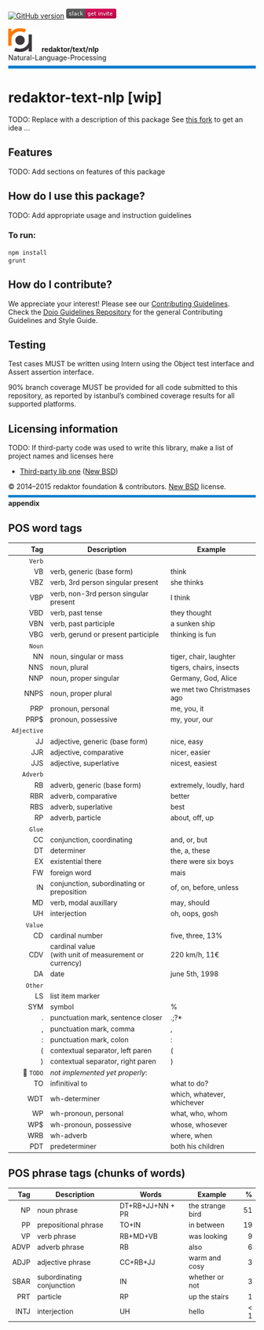[![GitHub version](https://badge.fury.io/gh/redaktor%2Fnlp.svg)](http://badge.fury.io/gh/redaktor%2Fnlp)
[![slack](https://raw.githubusercontent.com/redaktor/style/master/assets/readme/shields/slackInvite.png)](https://redaktor-slackin.herokuapp.com)
<br><br>
[![logo](https://raw.githubusercontent.com/redaktor/style/master/assets/readme/logo.png)](#)
**redaktor/text/nlp**<br>
Natural-Language-Processing<br>
[![-](https://raw.githubusercontent.com/redaktor/style/master/assets/readme/lineBlue.png)](#)<br>

# redaktor-text-nlp [wip]

TODO: Replace with a description of this package
See [this fork](https://github.com/redaktor/nlp_compromise) to get an idea ...

## Features

TODO: Add sections on features of this package

## How do I use this package?

TODO: Add appropriate usage and instruction guidelines
### To run:
```
npm install
grunt
```

## How do I contribute?

We appreciate your interest!
Please see our [Contributing Guidelines](./contributing.md#readme).<br>
Check the [Dojo Guidelines Repository](https://github.com/dojo/guidelines#readme) for the
general Contributing Guidelines and Style Guide.

## Testing

Test cases MUST be written using Intern using the Object test interface and Assert assertion interface.

90% branch coverage MUST be provided for all code submitted to this repository, as reported by istanbul’s combined coverage results for all supported platforms.

## Licensing information

TODO: If third-party code was used to write this library, make a list of project names and licenses here

* [Third-party lib one](https//github.com/foo/bar) ([New BSD](http://opensource.org/licenses/BSD-3-Clause))

© 2014–2015 redaktor foundation & contributors. [New BSD](http://opensource.org/licenses/BSD-3-Clause) license.
[![-](https://raw.githubusercontent.com/redaktor/style/master/assets/readme/lineBlue.png)](#)
**appendix**
## POS word tags

| Tag  | Description                               | Example                    |
|-----:|-------------------------------------------|----------------------------|
|```Verb```|||
| VB   | verb, generic (base form)                 | think                      |
| VBZ  | verb, 3rd person singular present         | she thinks                 |
| VBP  | verb, non-3rd person singular present     | I think                    |
| VBD  | verb, past tense                          | they thought               |
| VBN  | verb, past participle                     | a sunken ship              |
| VBG  | verb, gerund or present participle        | thinking is fun            |
|```Noun```|||
| NN   | noun, singular or mass                    | tiger, chair, laughter     |
| NNS  | noun, plural                              | tigers, chairs, insects    |
| NNP  | noun, proper singular                     | Germany, God, Alice        |
| NNPS | noun, proper plural                       | we met two Christmases ago |
| PRP  | pronoun, personal                         | me, you, it                |
| PRP$ | pronoun, possessive                       | my, your, our              |
|```Adjective```|||
| JJ   | adjective, generic (base form)            | nice, easy                 |
| JJR  | adjective, comparative                    | nicer, easier              |
| JJS  | adjective, superlative                    | nicest, easiest            |
|```Adverb```|||
| RB   | adverb, generic (base form)               | extremely, loudly, hard    |
| RBR  | adverb, comparative                       | better                     |
| RBS  | adverb, superlative                       | best                       |
| RP   | adverb, particle                          | about, off, up             |
|```Glue```|||
| CC   | conjunction, coordinating                 | and, or, but               |
| DT   | determiner                                | the, a, these              |
| EX   | existential there                         | there were six boys        |
| FW   | foreign word                              | mais                       |
| IN   | conjunction, subordinating or preposition | of, on, before, unless     |
| MD   | verb, modal auxillary                     | may, should                |
| UH   | interjection                              | oh, oops, gosh             |
|```Value```|||
| CD   | cardinal number                           | five, three, 13%           |
| CDV  | cardinal value <br>(with unit of measurement or currency) | 220 km/h, 11€ |
| DA   | date                                      | june 5th, 1998             |
|```Other```|||
| LS   | list item marker                          |                            |
| SYM  | symbol                                    | %                          |
| .    | punctuation mark, sentence closer         | .;?*                       |
| ,    | punctuation mark, comma                   | ,                          |
| :    | punctuation mark, colon                   | :                          |
| (    | contextual separator, left paren          | (                          |
| )    | contextual separator, right paren         | )                          |
|:construction: ```TODO```|*not implemented yet properly*:||
| TO   | infinitival to                            | what to do?                |
| WDT  | wh-determiner                             | which, whatever, whichever |
| WP   | wh-pronoun, personal                      | what, who, whom            |
| WP$  | wh-pronoun, possessive                    | whose, whosever            |
| WRB  | wh-adverb                                 | where, when                |
| PDT  | predeterminer                             | both his children          |

## POS phrase tags (chunks of words)
| Tag  | Description               | Words            | Example          | %  |
|-----:|---------------------------|------------------|------------------|---:|
| NP   | noun phrase               | DT+RB+JJ+NN + PR | the strange bird | 51 |
| PP   | prepositional phrase      | TO+IN            | in between       | 19 |
| VP   | verb phrase               | RB+MD+VB         | was looking      | 9  |
| ADVP | adverb phrase             | RB               | also             | 6  |
| ADJP | adjective phrase          | CC+RB+JJ         | warm and cosy    | 3  |
| SBAR | subordinating conjunction | IN               | whether or not   | 3  |
| PRT  | particle                  | RP               | up the stairs    | 1  |
| INTJ | interjection              | UH               | hello            | < 1|
